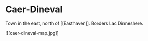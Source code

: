 # Caer-Dineval

Town in the east, north of [[Easthaven]]. Borders Lac Dinneshere.

![[caer-dineval-map.jpg]]
